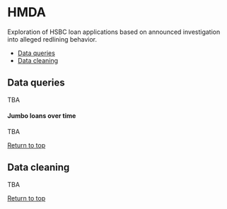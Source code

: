 <h1>HMDA</h1>
Exploration of HSBC loan applications based on announced investigation into alleged redlining behavior.

<ul id="top">
    <li><a href="#queries">Data queries</a></li>
    <li><a href="#cleaning">Data cleaning</a></li>
</ul>

<h2 id="queries">Data queries</h2>

TBA

<h4>Jumbo loans over time</h4>

TBA

<a href="#top">Return to top</a>

<h2 id="cleaning">Data cleaning</h2>

TBA

<a href="#top">Return to top</a>
